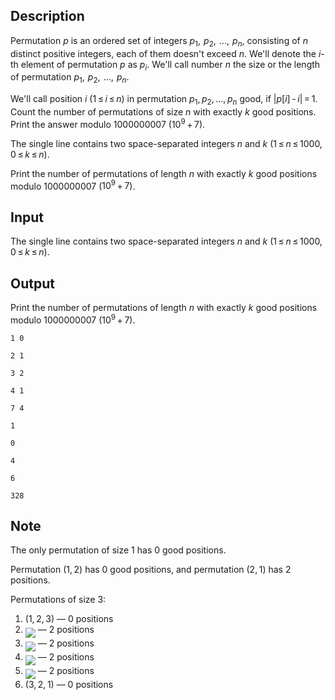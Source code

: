 ## Description

<div><p><span class="tex-font-style-it"><span class="tex-font-style-bf">Permutation</span> <span class="tex-span"><i>p</i></span> is an ordered set of integers <span class="tex-span"><i>p</i><sub class="lower-index">1</sub>,  <i>p</i><sub class="lower-index">2</sub>,  ...,  <i>p</i><sub class="lower-index"><i>n</i></sub></span>, consisting of <span class="tex-span"><i>n</i></span> distinct positive integers, each of them doesn't exceed <span class="tex-span"><i>n</i></span>. We'll denote the <span class="tex-span"><i>i</i></span>-th element of permutation <span class="tex-span"><i>p</i></span> as <span class="tex-span"><i>p</i><sub class="lower-index"><i>i</i></sub></span>. We'll call number <span class="tex-span"><i>n</i></span> the size or the length of permutation <span class="tex-span"><i>p</i><sub class="lower-index">1</sub>,  <i>p</i><sub class="lower-index">2</sub>,  ...,  <i>p</i><sub class="lower-index"><i>n</i></sub></span>.</span></p><p>We'll call position <span class="tex-span"><i>i</i></span> (<span class="tex-span">1 ≤ <i>i</i> ≤ <i>n</i></span>) in permutation <span class="tex-span"><i>p</i><sub class="lower-index">1</sub>, <i>p</i><sub class="lower-index">2</sub>, ..., <i>p</i><sub class="lower-index"><i>n</i></sub></span> <span class="tex-font-style-it">good</span>, if <span class="tex-span">|<i>p</i>[<i>i</i>] - <i>i</i>| = 1</span>. Count the number of permutations of size <span class="tex-span"><i>n</i></span> with exactly <span class="tex-span"><i>k</i></span> good positions. Print the answer modulo <span class="tex-span">1000000007</span> (<span class="tex-span">10<sup class="upper-index">9</sup> + 7</span>).</p></div><div class="input-specification"><p>The single line contains two space-separated integers <span class="tex-span"><i>n</i></span> and <span class="tex-span"><i>k</i></span> (<span class="tex-span">1 ≤ <i>n</i> ≤ 1000, 0 ≤ <i>k</i> ≤ <i>n</i></span>).</p></div><div class="output-specification"><p>Print the number of permutations of length <span class="tex-span"><i>n</i></span> with exactly <span class="tex-span"><i>k</i></span> good positions modulo <span class="tex-span">1000000007</span> (<span class="tex-span">10<sup class="upper-index">9</sup> + 7</span>).</p></div>

## Input

<p>The single line contains two space-separated integers <span class="tex-span"><i>n</i></span> and <span class="tex-span"><i>k</i></span> (<span class="tex-span">1 ≤ <i>n</i> ≤ 1000, 0 ≤ <i>k</i> ≤ <i>n</i></span>).</p>

## Output

<p>Print the number of permutations of length <span class="tex-span"><i>n</i></span> with exactly <span class="tex-span"><i>k</i></span> good positions modulo <span class="tex-span">1000000007</span> (<span class="tex-span">10<sup class="upper-index">9</sup> + 7</span>).</p>





```input1
1 0

```




```input2
2 1

```




```input3
3 2

```




```input4
4 1

```




```input5
7 4

```




```output1
1

```




```output2
0

```




```output3
4

```




```output4
6

```




```output5
328

```



## Note

<p>The only permutation of size 1 has 0 good positions.</p><p>Permutation <span class="tex-span">(1, 2)</span> has 0 good positions, and permutation <span class="tex-span">(2, 1)</span> has 2 positions.</p><p>Permutations of size 3:</p><ol><li> <span class="tex-span">(1, 2, 3)</span> — 0 positions</li><li> <img align="middle" class="tex-formula" src="file://8hmTOkbQ.png" style="max-width: 100.0%;max-height: 100.0%;"> — 2 positions</li><li> <img align="middle" class="tex-formula" src="file://M0hA3uDV.png" style="max-width: 100.0%;max-height: 100.0%;"> — 2 positions</li><li> <img align="middle" class="tex-formula" src="file://IHS1ppLK.png" style="max-width: 100.0%;max-height: 100.0%;"> — 2 positions</li><li> <img align="middle" class="tex-formula" src="file://cSCNw2PL.png" style="max-width: 100.0%;max-height: 100.0%;"> — 2 positions</li><li> <span class="tex-span">(3, 2, 1)</span> — 0 positions</li></ol>
